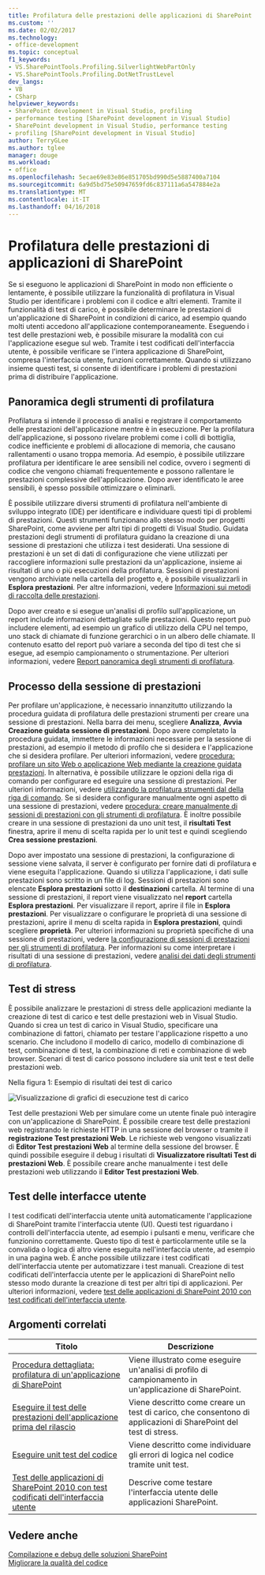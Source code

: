 ```yaml
---
title: Profilatura delle prestazioni delle applicazioni di SharePoint | Documenti Microsoft
ms.custom: ''
ms.date: 02/02/2017
ms.technology:
- office-development
ms.topic: conceptual
f1_keywords:
- VS.SharePointTools.Profiling.SilverlightWebPartOnly
- VS.SharePointTools.Profiling.DotNetTrustLevel
dev_langs:
- VB
- CSharp
helpviewer_keywords:
- SharePoint development in Visual Studio, profiling
- performance testing [SharePoint development in Visual Studio]
- SharePoint development in Visual Studio, performance testing
- profiling [SharePoint development in Visual Studio]
author: TerryGLee
ms.author: tglee
manager: douge
ms.workload:
- office
ms.openlocfilehash: 5ecae69e83e86e851705bd990d5e5887400a7104
ms.sourcegitcommit: 6a9d5bd75e50947659fd6c837111a6a547884e2a
ms.translationtype: MT
ms.contentlocale: it-IT
ms.lasthandoff: 04/16/2018
---
```

# <a name="profiling-the-performance-of-sharepoint-applications"></a>Profilatura delle prestazioni di applicazioni di SharePoint
 
Se si eseguono le applicazioni di SharePoint in modo non efficiente o lentamente, è possibile utilizzare la funzionalità di profilatura in Visual Studio per identificare i problemi con il codice e altri elementi. Tramite il funzionalità di test di carico, è possibile determinare le prestazioni di un'applicazione di SharePoint in condizioni di carico, ad esempio quando molti utenti accedono all'applicazione contemporaneamente. Eseguendo i test delle prestazioni web, è possibile misurare la modalità con cui l'applicazione esegue sul web. Tramite i test codificati dell'interfaccia utente, è possibile verificare se l'intera applicazione di SharePoint, compresa l'interfaccia utente, funzioni correttamente. Quando si utilizzano insieme questi test, si consente di identificare i problemi di prestazioni prima di distribuire l'applicazione.

## <a name="profiling-tools-overview"></a>Panoramica degli strumenti di profilatura

Profilatura si intende il processo di analisi e registrare il comportamento delle prestazioni dell'applicazione mentre è in esecuzione. Per la profilatura dell'applicazione, si possono rivelare problemi come i colli di bottiglia, codice inefficiente e problemi di allocazione di memoria, che causano rallentamenti o usano troppa memoria. Ad esempio, è possibile utilizzare profilatura per identificare le aree sensibili nel codice, ovvero i segmenti di codice che vengono chiamati frequentemente e possono rallentare le prestazioni complessive dell'applicazione. Dopo aver identificato le aree sensibili, è spesso possibile ottimizzare o eliminarli.

È possibile utilizzare diversi strumenti di profilatura nell'ambiente di sviluppo integrato (IDE) per identificare e individuare questi tipi di problemi di prestazioni. Questi strumenti funzionano allo stesso modo per progetti SharePoint, come avviene per altri tipi di progetti di Visual Studio. Guidata prestazioni degli strumenti di profilatura guidano la creazione di una sessione di prestazioni che utilizza i test desiderati. Una sessione di prestazioni è un set di dati di configurazione che viene utilizzati per raccogliere informazioni sulle prestazioni da un'applicazione, insieme ai risultati di uno o più esecuzioni della profilatura. Sessioni di prestazioni vengono archiviate nella cartella del progetto e, è possibile visualizzarli in **Esplora prestazioni**. Per altre informazioni, vedere [Informazioni sui metodi di raccolta delle prestazioni](/visualstudio/profiling/understanding-performance-collection-methods).

Dopo aver creato e si esegue un'analisi di profilo sull'applicazione, un report include informazioni dettagliate sulle prestazioni. Questo report può includere elementi, ad esempio un grafico di utilizzo della CPU nel tempo, uno stack di chiamate di funzione gerarchici o in un albero delle chiamate. Il contenuto esatto del report può variare a seconda del tipo di test che si esegue, ad esempio campionamento o strumentazione. Per ulteriori informazioni, vedere [Report panoramica degli strumenti di profilatura](http://go.microsoft.com/fwlink/?LinkId=224689).

## <a name="performance-session-process"></a>Processo della sessione di prestazioni

Per profilare un'applicazione, è necessario innanzitutto utilizzando la procedura guidata di profilatura delle prestazioni strumenti per creare una sessione di prestazioni. Nella barra dei menu, scegliere **Analizza**, **Avvia Creazione guidata sessione di prestazioni**. Dopo avere completato la procedura guidata, immettere le informazioni necessarie per la sessione di prestazioni, ad esempio il metodo di profilo che si desidera e l'applicazione che si desidera profilare. Per ulteriori informazioni, vedere [procedura: profilare un sito Web o applicazione Web mediante la creazione guidata prestazioni](http://go.microsoft.com/fwlink/?LinkId=224692). In alternativa, è possibile utilizzare le opzioni della riga di comando per configurare ed eseguire una sessione di prestazioni. Per ulteriori informazioni, vedere [utilizzando la profilatura strumenti dal della riga di comando](http://go.microsoft.com/fwlink/?LinkId=224703). Se si desidera configurare manualmente ogni aspetto di una sessione di prestazioni, vedere [procedura: creare manualmente di sessioni di prestazioni con gli strumenti di profilatura](http://go.microsoft.com/fwlink/?LinkId=224691). È inoltre possibile creare in una sessione di prestazioni da uno unit test, il **risultati Test** finestra, aprire il menu di scelta rapida per lo unit test e quindi scegliendo **Crea sessione prestazioni**.


Dopo aver impostato una sessione di prestazioni, la configurazione di sessione viene salvata, il server è configurato per fornire dati di profilatura e viene eseguita l'applicazione. Quando si utilizza l'applicazione, i dati sulle prestazioni sono scritto in un file di log. Sessioni di prestazioni sono elencate **Esplora prestazioni** sotto il **destinazioni** cartella. Al termine di una sessione di prestazioni, il report viene visualizzato nel **report** cartella **Esplora prestazioni**. Per visualizzare il report, aprire il file in **Esplora prestazioni**. Per visualizzare o configurare le proprietà di una sessione di prestazioni, aprire il menu di scelta rapida in **Esplora prestazioni**, quindi scegliere **proprietà**. Per ulteriori informazioni su proprietà specifiche di una sessione di prestazioni, vedere [la configurazione di sessioni di prestazioni per gli strumenti di profilatura](http://go.microsoft.com/fwlink/?LinkId=224694). Per informazioni su come interpretare i risultati di una sessione di prestazioni, vedere [analisi dei dati degli strumenti di profilatura](http://go.microsoft.com/fwlink/?LinkId=224704).

## <a name="stress-testing"></a>Test di stress

È possibile analizzare le prestazioni di stress delle applicazioni mediante la creazione di test di carico e test delle prestazioni web in Visual Studio. Quando si crea un test di carico in Visual Studio, specificare una combinazione di fattori, chiamato per testare l'applicazione rispetto a uno scenario. Che includono il modello di carico, modello di combinazione di test, combinazione di test, la combinazione di reti e combinazione di web browser. Scenari di test di carico possono includere sia unit test e test delle prestazioni web.

Nella figura 1: Esempio di risultati dei test di carico

![Visualizzazione di grafici di esecuzione test di carico](../sharepoint/media/load-webgraphs.png "visualizzazione grafici di esecuzione test di carico")

Test delle prestazioni Web per simulare come un utente finale può interagire con un'applicazione di SharePoint. È possibile creare test delle prestazioni web registrando le richieste HTTP in una sessione del browser o tramite il **registrazione Test prestazioni Web**. Le richieste web vengono visualizzati di **Editor Test prestazioni Web** al termine della sessione del browser. È quindi possibile eseguire il debug i risultati di **Visualizzatore risultati Test di prestazioni Web**. È possibile creare anche manualmente i test delle prestazioni web utilizzando il **Editor Test prestazioni Web**.

## <a name="testing-user-interfaces"></a>Test delle interfacce utente

I test codificati dell'interfaccia utente unità automaticamente l'applicazione di SharePoint tramite l'interfaccia utente (UI). Questi test riguardano i controlli dell'interfaccia utente, ad esempio i pulsanti e menu, verificare che funzionino correttamente. Questo tipo di test è particolarmente utile se la convalida o logica di altro viene eseguita nell'interfaccia utente, ad esempio in una pagina web. È anche possibile utilizzare i test codificati dell'interfaccia utente per automatizzare i test manuali. Creazione di test codificati dell'interfaccia utente per le applicazioni di SharePoint nello stesso modo durante la creazione di test per altri tipi di applicazioni. Per ulteriori informazioni, vedere [test delle applicazioni di SharePoint 2010 con test codificati dell'interfaccia utente](/visualstudio/test/testing-sharepoint-2010-applications-with-coded-ui-tests).

## <a name="related-topics"></a>Argomenti correlati

|Titolo|Descrizione|
|-----------|-----------------|
|[Procedura dettagliata: profilatura di un'applicazione di SharePoint](../sharepoint/walkthrough-profiling-a-sharepoint-application.md)|Viene illustrato come eseguire un'analisi di profilo di campionamento in un'applicazione di SharePoint.|
|[Eseguire il test delle prestazioni dell'applicazione prima del rilascio](https://www.visualstudio.com/docs/test/performance-testing/run-performance-tests-app-before-release)|Viene descritto come creare un test di carico, che consentono di applicazioni di SharePoint del test di stress.|
|[Eseguire unit test del codice](/visualstudio/test/unit-test-your-code)|Viene descritto come individuare gli errori di logica nel codice tramite unit test.|
|[Test delle applicazioni di SharePoint 2010 con test codificati dell'interfaccia utente](/visualstudio/test/testing-sharepoint-2010-applications-with-coded-ui-tests)|Descrive come testare l'interfaccia utente delle applicazioni SharePoint.|

## <a name="see-also"></a>Vedere anche

[Compilazione e debug delle soluzioni SharePoint](../sharepoint/building-and-debugging-sharepoint-solutions.md)  
[Migliorare la qualità del codice](/visualstudio/test/improve-code-quality)